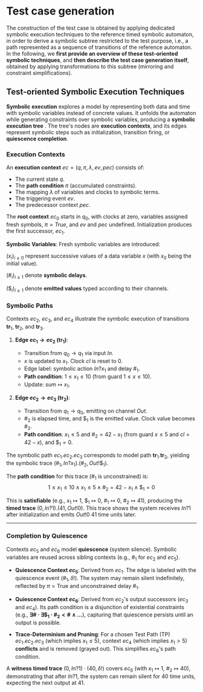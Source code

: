 
<script type="text/javascript" src="http://cdn.mathjax.org/mathjax/latest/MathJax.js?config=TeX-AMS-MML_HTMLorMML"></script>
<script type="text/x-mathjax-config"> MathJax.Hub.Config({ tex2jax: {inlineMath: [['$', '$']]}, messageStyle: "none" });</script>

# Test case generation

The construction of the test case is obtained by applying dedicated symbolic execution techniques to the reference timed symbolic automaton, in order to derive a symbolic subtree restricted to the test purpose, i.e., a path represented as a sequence of transitions of the reference automaton. In the following, we **first provide an overview of these test-oriented symbolic techniques**, and **then describe the test case generation itself**, obtained by applying transformations to this subtree (mirroring and constraint simplifications).

## Test-oriented Symbolic Execution Techniques

**Symbolic execution** explores a model by representing both data and time with symbolic variables instead of concrete values. It unfolds the automaton while generating constraints over symbolic variables, producing a **symbolic execution tree** . The tree's nodes are **execution contexts**, and its edges represent symbolic steps such as initialization, transition firing, or **quiescence completion**.


### Execution Contexts

An **execution context** $ec=(q, \pi, \lambda, ev, pec)$ consists of:
* The current state $q$.
* The **path condition** $\pi$ (accumulated constraints).
* The mapping $\lambda$ of variables and clocks to symbolic terms.
* The triggering event $ev$.
* The predecessor context $pec$.



The **root context** $ec_0$ starts in $q_0$, with clocks at zero, variables assigned fresh symbols, $\pi = True$, and $ev$ and $pec$ undefined. Initialization produces the first successor, $ec_1$.

**Symbolic Variables**: Fresh symbolic variables are introduced:

$(x_i)_{i \ge 0}$ represent successive values of a data variable $x$ (with $x_0$ being the initial value).

$(\#_i)_{i \ge 1}$ denote **symbolic delays**.



$(\$_i)_{i \geq 1}$ denote **emitted values** typed according to their channels.



### Symbolic Paths

Contexts $ec_2$, $ec_3$, and $ec_4$ illustrate the symbolic execution of transitions $\mathbf{tr}_1$, $\mathbf{tr}_2$, and $\mathbf{tr}_3$.

1.  **Edge $ec_1 \to ec_2$ ($\mathbf{tr}_1$)**:
    * Transition from $q_0 \to q_1$ via input $\mathit{In}$.
    * $x$ is updated to $x_1$. Clock $cl$ is reset to $0$.
    * Edge label: symbolic action $\mathit{In}?x_1$ and delay $\#_1$.
    * **Path condition**: $1 \leq x_1 \leq 10$ (from guard $1 \leq x \leq 10$).
    * Update: $\mathit{sum} \mapsto x_1$.

2.  **Edge $ec_2 \to ec_3$ ($\mathbf{tr}_2$)**:
    * Transition from $q_1 \to q_0$, emitting on channel $\mathit{Out}$.
    * $\#_2$ is elapsed time, and $\$_1$ is the emitted value. Clock value becomes $\#_2$.
    * **Path condition**: $x_1 \leq 5$ and $\#_2 = 42 - x_1$ (from guard $x \leq 5$ and $cl = 42 - x$), and $\$_1 = 0$.

The symbolic path $ec_1.ec_2.ec_3$ corresponds to model path $\mathbf{tr}_1.\mathbf{tr}_2$, yielding the symbolic trace $(\#_1, \mathit{In}?x_1).(\#_2, \mathit{Out}!\$_1)$.

The **path condition** for this trace ($\#_1$ is unconstrained) is:
$$1 \leq x_1 \leq 10 \;\land\; x_1 \leq 5 \;\land\; \#_2 = 42 - x_1 \;\land\; \$_1 = 0$$

This is **satisfiable** (e.g., $x_1 \mapsto 1$, $\$_1 \mapsto 0$, $\#_1 \mapsto 0$, $\#_2 \mapsto 41$), producing the **timed trace** $(0, \mathit{In}?1).(41, \mathit{Out}!0)$. This trace shows the system receives $\mathit{In}?1$ after initialization and emits $\mathit{Out}!0$ 41 time units later.

---

### Completion by Quiescence

Contexts $ec_5$ and $ec_6$ model **quiescence** (system silence). Symbolic variables are reused across sibling contexts (e.g., $\#_1$ for $ec_2$ and $ec_5$).

* **Quiescence Context $ec_5$**: Derived from $ec_1$. The edge is labeled with the quiescence event $(\#_1, \delta!)$. The system may remain silent indefinitely, reflected by $\pi = \text{True}$ and unconstrained delay $\#_1$.

* **Quiescence Context $ec_6$**: Derived from $ec_2$'s output successors ($ec_3$ and $ec_4$). Its path condition is a disjunction of existential constraints (e.g., $\mathbf{\exists \# \cdot \exists \$_1 \cdot  \#_2 < \# \wedge \ldots}$), capturing that quiescence persists until an output is possible.

* **Trace-Determinism and Pruning**: For a chosen Test Path (TP) $ec_1.ec_2.ec_3$ (which implies $x_1 \le 5$), context $ec_4$ (which implies $x_1 > 5$) **conflicts** and is removed (grayed out). This simplifies $ec_6$'s path condition.

A **witness timed trace** $(0, \mathit{In}?1)\cdot(40, \delta!)$ covers $ec_6$ (with $x_1 \mapsto 1$, $\#_2 \mapsto 40$), demonstrating that after $\mathit{In}?1$, the system can remain silent for 40 time units, expecting the next output at 41.
